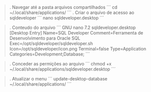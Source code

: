 >. Navegar até a pasta arquivos compartilhados
´´´
cd ~/.local/share/applications/
´´´
>. Criar o arquivo de acesso ao sqldeveloper
´´´
nano sqldeveloper.desktop
´´´

>. Conteudo do arquivo
´´´
GNU nano 7.2                  sqldeveloper.desktop                            
[Desktop Entry]
Name=SQL Developer
Comment=Ferramenta de Desenvolvimento para Oracle SQL
Exec=/opt/sqldeveloper/sqldeveloper.sh
Icon=/opt/sqldeveloper/icon.png
Terminal=false
Type=Application
Categories=Development;Database;
´´´

>. Conceder as permições ao arquivo
´´´
chmod +x ~/.local/share/applications/sqldeveloper.desktop
´´´

>. Atualizar o menu
´´´
update-desktop-database ~/.local/share/applications/
´´´
